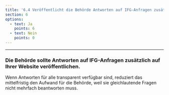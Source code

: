 ```yaml
---
title: '6.4 Veröffentlicht die Behörde Antworten auf IFG-Anfragen zusätzlich auf Ihrer Website (“Access to one, access to all”)?'
section: 6
options:
  - text: Ja
    points: 6
  - text: Nein
    points: 0
---
```


---

### Die Behörde sollte Antworten auf IFG-Anfragen zusätzlich auf Ihrer Website veröffentlichen.

Wenn Antworten für alle transparent verfügbar sind, reduziert das mittelfristig den Aufwand für die Behörde, weil sie gleichlautende Fragen nicht mehrfach beantworten muss.
